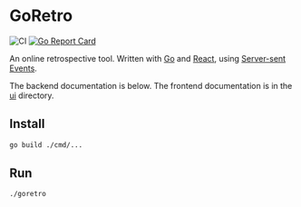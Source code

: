 # GoRetro

![CI](https://github.com/abustany/goretro/workflows/CI/badge.svg)
[![Go Report Card](https://goreportcard.com/badge/github.com/abustany/goretro)](https://goreportcard.com/report/github.com/abustany/goretro)

An online retrospective tool.
Written with [Go](https://golang.org) and [React](https://reactjs.org), using [Server-sent Events](https://developer.mozilla.org/en-US/docs/Web/API/Server-sent_events).

The backend documentation is below.
The frontend documentation is in the [ui](ui) directory.

## Install

```sh
go build ./cmd/...
```

## Run

```sh
./goretro
```
